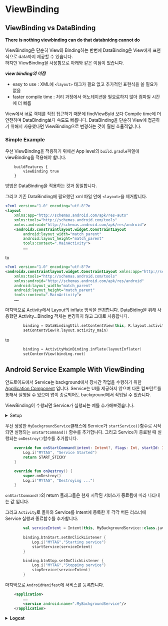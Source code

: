 # ViewBinding


## ViewBinding vs DataBinding
<p><b> There is nothing viewbinding can do that databnidng cannot do </b></p>
ViewBinding은 단순히 View와 Binding하는 반변에 DataBinding은 View에게 표현식으로 data까지 제공할 수 있습니다. <br>
하지만 ViewBinding을 사용함으로 아래와 같은 이점이 있습니다. <br>

***view binding의 이점*** <br>
- easy to use : XML에 `<layout>` 태그가 필요 없고 추가적인 표현식을 쓸 필요가 없음
- faster compile time : 처리 과정에서 어노테이션을 필요로하지 않아 컴파일 시간에 더 빠름
  
View에서 id로 객체를 직접 접근하기 때문에 findViewById 보다 Compile time에 더 안전하며 DataBinding보다 속도도 빠릅니다. 
DataBinding을 단순히 View에 접근하기 위해서 사용했다면 ViewBinding으로 변경하는 것이 훨씬 효율적입니다. 
  
### Simple Example
우선 ViewBinding을 적용하기 위해선 App level의 `build.gradle`파일에 viewBinding을 적용해야 합니다.
```
    buildFeatures {
        viewBinding true
    }
```
방법은 DataBinding을 적용하는 것과 동일합니다. 

그리고 기존 DataBinding에 필요했던 xml 파일 안에 `<layout>`을 제거합니다. 
```xml
<?xml version="1.0" encoding="utf-8"?>
<layout
    xmlns:app="http://schemas.android.com/apk/res-auto"
    xmlns:tools="http://schemas.android.com/tools"
    xmlns:android="http://schemas.android.com/apk/res/android">
    <androidx.constraintlayout.widget.ConstraintLayout
        android:layout_width="match_parent"
        android:layout_height="match_parent"
        tools:context=".MainActivity">
        ……
```
to
```xml
<?xml version="1.0" encoding="utf-8"?>
<androidx.constraintlayout.widget.ConstraintLayout xmlns:app="http://schemas.android.com/apk/res-auto"
    xmlns:tools="http://schemas.android.com/tools"
    xmlns:android="http://schemas.android.com/apk/res/android"
    android:layout_width="match_parent"
    android:layout_height="match_parent"
    tools:context=".MainActivity">
    ……
```

마지막으로 Activity에서 Layout의 inflate 방식을 변경합니다. DataBiding을 위해 사용했던 Activity…Binding 객체는 변경하지 않고 그대로 사용합니다. 
```kotlin 
        binding = DataBindingUtil.setContentView(this, R.layout.activity_main)
        setContentView(R.layout.activity_main)
```
to
```kotlin 
        binding = ActivityMainBinding.inflate(layoutInflater)
        setContentView(binding.root)
```

## Android Service Example With ViewBinding 
안드로이드에서 Service는 background에서 장시간 작업을 수행하기 위한 <a href="https://developer.android.com/guide/components/fundamentals#Components">Appllication Component</a> 입니다.
Service는 UI를 제공하지 않으며 다른 컴포턴트를 통해서 실행될 수 있으며 앱이 종료되어도 background에서 작업될 수 있습니다. 

ViewBinding이 수행되면 Service가 실행되는 예를 추가해보겠습니다. 
<details>
  <summary>Setup</summary>
  <details>
    <summary><b>ServiceActivity.kt</b></summary>
    
```kotlin
class ServiceActivity : AppCompatActivity() {
    private lateinit var binding: ActivityServiceBinding
    override fun onCreate(savedInstanceState: Bundle?) {
        super.onCreate(savedInstanceState)
        binding = ActivityServiceBinding.inflate(layoutInflater)
        setContentView(binding.root)

        // background Service
        binding.btnStart.setOnClickListener {

        }

        binding.btnStop.setOnClickListener {

        }
    }
}  
```
  </details>

  <details>
    <summary><b>activity_service.xml</b></summary>
  
```xml
<?xml version="1.0" encoding="utf-8"?>
<androidx.constraintlayout.widget.ConstraintLayout xmlns:android="http://schemas.android.com/apk/res/android"
    xmlns:app="http://schemas.android.com/apk/res-auto"
    xmlns:tools="http://schemas.android.com/tools"
    android:layout_width="match_parent"
    android:layout_height="match_parent"
    tools:context=".ServiceActivity">

    <Button
        android:id="@+id/btn_start"
        android:layout_width="wrap_content"
        android:layout_height="wrap_content"
        android:text="start"
        android:textSize="30dp"
        app:layout_constraintVertical_bias="0.3"
        app:layout_constraintTop_toTopOf="parent"
        app:layout_constraintLeft_toLeftOf="parent"
        app:layout_constraintRight_toRightOf="parent"
        app:layout_constraintBottom_toBottomOf="parent"
        />
    <Button
        android:id="@+id/btn_stop"
        android:layout_width="wrap_content"
        android:layout_height="wrap_content"
        android:text="stop"
        android:textSize="30dp"
        app:layout_constraintVertical_bias="0.2"
        app:layout_constraintTop_toBottomOf="@id/btn_start"
        app:layout_constraintLeft_toLeftOf="parent"
        app:layout_constraintRight_toRightOf="parent"
        app:layout_constraintBottom_toBottomOf="parent"
        />

</androidx.constraintlayout.widget.ConstraintLayout>
```
  </details>
  <details>
    <summary><b>MyBackgroundService.kt</b></summary>
    
```kotlin 
class MyBackgroundService : Service() {
    init {
        Log.i("MYTAG", "Service has been created")
    }
    
    override fun onBind(p0: Intent?): IBinder? = null
}
```
    
  </details>

</details>

우선 생성한 `MyBackgroundService`클래스에 Service가 `startService()`함수로 시작되면 실행되는 `onStartCommand()` 함수를 추가합니다. 
그리고 Service가 종료될 때 실행되는 `onDestroy()`함수를 추가합니다. 
```kotlin
    override fun onStartCommand(intent: Intent?, flags: Int, startId: Int): Int {
        Log.i("MYTAG", "Service Started")
        return START_STICKY
    }

    override fun onDestroy() {
        super.onDestroy()
        Log.i("MYTAG", "Destroying ...")
    }
```
`onStartCommand()`의 return 플래그들은 현재 시작된 서비스가 종료됨에 따라 나타내는 값 입니다. 

그리고 `Activity`로 돌아와 Service를 Intent에 등록한 후 각각 버튼 리스너에 Service 실행과 종료함수를 추가합니다. 
```kotlin
        val serviceIntent = Intent(this, MyBackgroundService::class.java)
        
        binding.btnStart.setOnClickListener {
            Log.i("MYTAG","Starting service")
            startService(serviceIntent)
        }

        binding.btnStop.setOnClickListener {
            Log.i("MYTAG","Stopping service")
            stopService(serviceIntent)
        }
```

마지막으로 `AndroidManifest`에 서비스를 등록합니다. 
```xml
    <application>
        ……
        <service android:name=".MyBackgroundService"/>
    </application>
```
<details>
  <summary><b>Logcat</b></summary>
  
  ![image](https://user-images.githubusercontent.com/55622345/164622234-42b3793a-aa09-4eaa-9d37-e0c268f5681e.png) <br>
  서비스가 실행되고 종료됨을 확인 할 수 있습니다.
</details>
